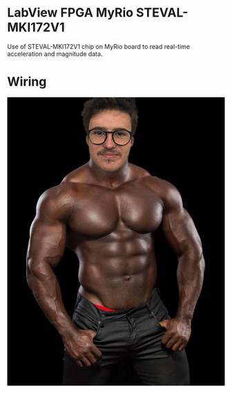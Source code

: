 
# LabView FPGA MyRio STEVAL-MKI172V1

Use of STEVAL-MKI172V1 chip on MyRio board to read real-time acceleration and magnitude data.

# Wiring

![My Image](img/bg.png)


